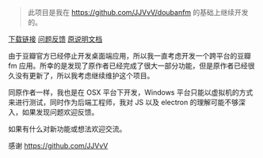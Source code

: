 > 此项目是我在 https://github.com/JJVvV/doubanfm 的基础上继续开发的。

[下载链接](https://github.com/arjenzhou/doubanfm/releases) [问题反馈](https://github.com/arjenzhou/doubanfm/issues) [原说明文档](OLDREADME.md)

由于豆瓣官方已经停止开发桌面端应用，所以我一直考虑开发一个跨平台的豆瓣 fm 应用。所幸的是发现了原作者已经完成了很大一部分功能，但是原作者已经很久没有更新了，所以我考虑继续维护这个项目。

同原作者一样，我也是在 OSX 平台下开发，Windows 平台只能以虚拟机的方式来进行测试，同时作为后端工程师，我对 JS 以及 electron 的理解可能不够深入，如果发现问题欢迎反馈。

如果有什么对新功能或想法欢迎交流。


感谢 https://github.com/JJVvV 